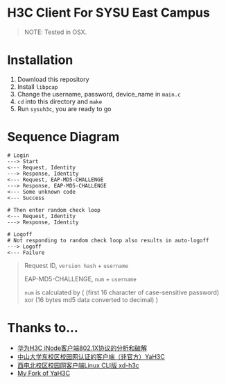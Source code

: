 # H3C Client For SYSU East Campus

> NOTE: Tested in OSX.

# Installation

1. Download this repository
2. Install `libpcap`
3. Change the username, password, device_name in `main.c`
4. `cd` into this directory and `make`
5. Run `sysuh3c`, you are ready to go


# Sequence Diagram

```
# Login
---> Start
<--- Request, Identity
---> Response, Identity
<--- Request, EAP-MD5-CHALLENGE
---> Response, EAP-MD5-CHALLENGE
<--- Some unknown code
<--- Success

# Then enter random check loop
<--- Request, Identity
---> Response, Identity

# Logoff
# Not responding to random check loop also results in auto-logoff
---> Logoff
<--- Failure
```

> Request ID, `version hash` + `username`
>
> EAP-MD5-CHALLENGE, `num` + `username`
>
> `num` is calculated by ( (first 16 character of case-sensitive password) xor (16 bytes md5 data converted to decimal) )


# Thanks to...

* [华为H3C iNode客户端802.1X协议的分析和破解](https://story.tonylee.name/2016/07/14/hua-wei-h3c-inodeke-hu-duan-802-1xxie-yi-de-fen-xi-he-po-jie/)
* [中山大学东校区校园网认证的客户端（非官方）YaH3C](https://github.com/humiaozuzu/YaH3C)
* [西电北校区校园网客户端Linux CLI版 xd-h3c](https://github.com/godspeed1989/xd-h3c)
* [My Fork of YaH3C](https://github.com/githubutilities/YaH3C)
